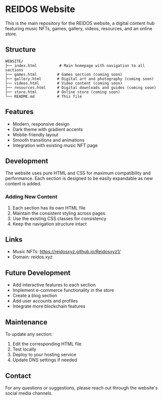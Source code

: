# REIDOS Website

This is the main repository for the REIDOS website, a digital content hub featuring music NFTs, games, gallery, videos, resources, and an online store.

## Structure

```
WEBSITE/
├── index.html          # Main homepage with navigation to all sections
├── games.html         # Games section (coming soon)
├── gallery.html       # Digital art and photography (coming soon)
├── videos.html        # Video content (coming soon)
├── resources.html     # Digital downloads and guides (coming soon)
├── store.html         # Online store (coming soon)
└── README.md          # This file
```

## Features

- Modern, responsive design
- Dark theme with gradient accents
- Mobile-friendly layout
- Smooth transitions and animations
- Integration with existing music NFT page

## Development

The website uses pure HTML and CSS for maximum compatibility and performance. Each section is designed to be easily expandable as new content is added.

### Adding New Content

1. Each section has its own HTML file
2. Maintain the consistent styling across pages
3. Use the existing CSS classes for consistency
4. Keep the navigation structure intact

## Links

- Music NFTs: https://reidosxyz.github.io/Reidosxyz1/
- Domain: reidos.xyz

## Future Development

- Add interactive features to each section
- Implement e-commerce functionality in the store
- Create a blog section
- Add user accounts and profiles
- Integrate more blockchain features

## Maintenance

To update any section:
1. Edit the corresponding HTML file
2. Test locally
3. Deploy to your hosting service
4. Update DNS settings if needed

## Contact

For any questions or suggestions, please reach out through the website's social media channels. 
